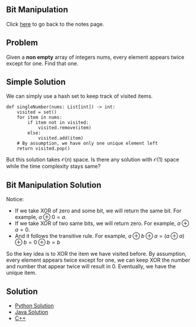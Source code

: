 ## Bit Manipulation
Click [here](../notes.md) to go back to the notes page.

## Problem
Given a **non empty** array of integers nums, every element appears twice except for one. Find that one.

## Simple Solution
We can simply use a hash set to keep track of visited items.
```
def singleNumber(nums: List[int]) -> int:
    visited = set()
    for item in nums:
        if item not in visited:
            visited.remove(item)
        else:
            visited.add(item)
    # By assumption, we have only one unique element left
    return visited.pop()
```
But this solution takes $\mathcal{O}(n)$ space. Is there any solution with $\mathcal{O}(1)$ space while the time complexity stays same?

## Bit Manipulation Solution
Notice:
- If we take XOR of zero and some bit, we will return the same bit. For example, $a \oplus 0 = a$.
- If we take XOR of two same bits, we will return zero. For example, $a \oplus a = 0$.
- And it follows the transitive rule. For example, $a \oplus b \oplus a = (a \oplus a) \oplus b = 0 \oplus b = b$

So the key idea is to XOR the item we have visited before. By assumption, every element appears twice except for one, we can keep XOR the number and number that appear twice will result in 0. Eventually, we have the unique item.

## Solution
- [Python Solution](single_number.py)
- [Java Solution](single_number.java)
- [C++](solution.cpp)